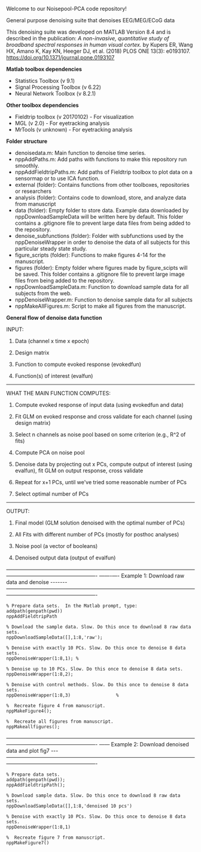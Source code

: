 Welcome to our Noisepool-PCA code repository!

General purpose denoising suite that denoises EEG/MEG/ECoG data

This denoising suite was developed on MATLAB Version 8.4 and is described in the publication:
*A non-invasive, quantitative study of broadband spectral responses in human visual cortex.*
by Kupers ER, Wang HX, Amano K, Kay KN, Heeger DJ, et al. (2018) PLOS ONE 13(3): e0193107.
https://doi.org/10.1371/journal.pone.0193107


**Matlab toolbox dependencies**
* Statistics Toolbox (v 9.1)
* Signal Processing Toolbox (v 6.22)
* Neural Network Toolbox (v 8.2.1)

**Other toolbox dependencies**
* Fieldtrip toolbox (v 20170102) - For visualization
* MGL (v 2.0) - For eyetracking analysis
* MrTools (v unknown) - For eyetracking analysis

**Folder structure**
* denoisedata.m:  Main function to denoise time series.
* nppAddPaths.m:  Add paths with functions to make this repository run smoothly.		
* nppAddFieldtripPaths.m: Add paths of Fieldtrip toolbox to plot data on a sensormap or to use ICA function.
* external (folder): Contains functions from other toolboxes, repositories or researchers 
* analysis (folder): Contains code to download, store, and analyze data from manuscript	
 * data (folder): Empty folder to store data. Example data downloaded by nppDownloadSampleData will be written here by default. This folder contains a .gitignore file to prevent large data files from being added to the repository. 
 * denoise_subfunctions (folder): Folder with subfunctions used by the nppDenoiseWrapper in order to denoise the data of all subjects for this particular steady state study.
 * figure_scripts (folder): Functions to make figures 4-14 for the manuscript.
 * figures (folder): Empty folder where figures made by figure_scipts will be saved. This folder contains a .gitignore file to prevent large image files from being added to the repository.
 * nppDownloadSampleData.m: Function to download sample data for all subjects from the web.
 * nppDenoiseWrapper.m: Function to denoise sample data for all subjects 
 * nppMakeAllFigures.m: Script to make all figures from the manuscript.

**General flow of denoise data function**


INPUT:

1) Data (channel x time x epoch)

2) Design matrix

3) Function to compute evoked response (evokedfun)

4) Function(s) of interest (evalfun)

---
WHAT THE MAIN FUNCTION COMPUTES:

1) Compute evoked response of input data (using evokedfun and data)

2) Fit GLM on evoked response and cross validate for each channel (using design matrix)

3) Select n channels as noise pool based on some criterion (e.g., R^2 of fits)

4) Compute PCA on noise pool

5) Denoise data by projecting out x PCs, compute output of interest (using evalfun), 
	fit GLM on output response, cross validate

6) Repeat for x+1 PCs, until we've tried some reasonable number of PCs

7) Select optimal number of PCs

---
OUTPUT:

1) Final model (GLM solution denoised with the optimal number of PCs)

2) All Fits with different number of PCs (mostly for posthoc analyses)

3) Noise pool (a vector of booleans)

4) Denoised output data (output of evalfun)

—————————————————————————————————————————————————————-
——-—- Example 1: Download raw data and denoise -------
—————————————————————————————————————————————————————-

	% Prepare data sets.  In the Matlab prompt, type:
	addpath(genpath(pwd))
	nppAddFieldtripPath

	% Download the sample data. Slow. Do this once to download 8 raw data sets.
	nppDownloadSampleData([],1:8,'raw');  

	% Denoise with exactly 10 PCs. Slow. Do this once to denoise 8 data sets.
	nppDenoiseWrapper(1:8,1); % 

	% Denoise up to 10 PCs. Slow. Do this once to denoise 8 data sets.
	nppDenoiseWrapper(1:8,2); 

	% Denoise with control methods. Slow. Do this once to denoise 8 data sets.
	nppDenoiseWrapper(1:8,3) 				 % 	

	%  Recreate figure 4 from manuscript. 
	nppMakeFigure4();

	%  Recreate all figures from manuscript. 
	nppMakeallfigures();

—————————————————————————————————————————————————————-
—— Example 2: Download denoised data and plot fig7 ---
—————————————————————————————————————————————————————-

	% Prepare data sets.  
	addpath(genpath(pwd));
	nppAddFieldtripPath();

	% Download sample data. Slow. Do this once to download 8 raw data sets.
	nppDownloadSampleData([],1:8,'denoised 10 pcs') 
	
	% Denoise with exactly 10 PCs. Slow. Do this once to denoise 8 data sets.
	nppDenoiseWrapper(1:8,1) 				

	%  Recreate figure 7 from manuscript. 
	nppMakeFigure7()
